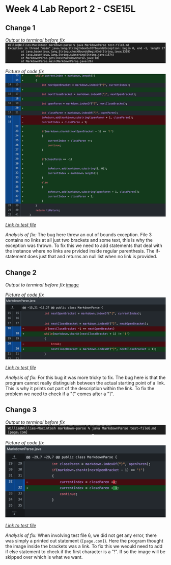 # Week 4 Lab Report 2 - CSE15L

## Change 1

*Output to terminal before fix* 
![image](terminal_c1.png)

*Picture of code fix*
![image](change_c1.png)

*[Link to test file](https://github.com/wgascarosas/markdown-parse/blob/main/test-file3.md)*

*Analysis of fix:*
The bug here threw an out of bounds exception. File 3 contains no links at all just two brackets and some text, this is why the exception was thrown. To fix this we need to add statements that deal with the instance where no links are prvided inside regular parenthesis. The if-statement does just that and returns an null list when no link is provided. 

## Change 2

*Output to terminal before fix* 
[image](terminal_c2.png)

*Picture of code fix*
![image](change_c2.png)

*[Link to test file](https://github.com/pz2105/markdown-parse/blob/main/lab2_thirdTestFile.md)*

*Analysis of fix:*
For this bug it was more tricky to fix. The bug here is that the program cannot really distinguish between the actual starting point of a link. This is why it prints out part of the description within the link. To fix the problem we need to check if a "(" comes after a "]".

## Change 3

*Output to terminal before fix* 
![image](terminal_c3.png)

*Picture of code fix*
![image](change_c3.png)

*[Link to test file](https://github.com/wgascarosas/markdown-parse/blob/main/test-file6.md)*

*Analysis of fix:*
When involving test file 6, we did not get any error, there was simply a printed out statement (`[page.com]`). Here the program thought the image inside the brackets was a link. To fix this we weould need to add if else statement to check if the first character is a "!". If so the image will be skipped over which is what we want.